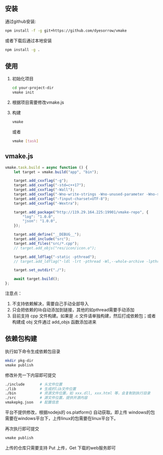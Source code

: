 
## 安装
通过github安装:
```sh
npm install -f -g git+https://github.com/dyesorrow/vmake
```
或者下载后通过本地安装
```sh
npm install -g .
```

## 使用

1. 初始化项目
    ```sh
    cd your-project-dir
    vmake init
    ```
2. 根据项目需要修改vmake.js

3. 构建
    ```sh
    vmake
    ```
    或者 
    ```sh
    vmake [task]
    ```

## vmake.js
```js
vmake.task.build = async function () {
    let target = vmake.build("app", "bin");

    target.add_cxxflag("-g");
    target.add_cxxflag("-std=c++17");
    target.add_cxxflag("-Wall");
    target.add_cxxflag("-Wno-write-strings -Wno-unused-parameter -Wno-sign-compare -Wno-format-security");
    target.add_cxxflag("-finput-charset=UTF-8");
    target.add_cxxflag("-Wextra");

    target.add_package("http://119.29.164.225:19901/vmake-repo", {
        "log": "1.0.0",
        "json": "1.0.0",
    });

    target.add_define("__DEBUG__");
    target.add_include("src");
    target.add_files("src/*.cpp");
    // target.add_objs("res/icon/icon.o");

    target.add_ldflag("-static -pthread");
    // target.add_ldflag("-ldl -lrt -pthread -Wl,--whole-archive -lpthread -Wl,--no-whole-archive");

    target.set_outdir("./");

    await target.build();
}; 
```

注意点：
1. 不支持依赖解决，需要自己手动全部导入
2. 只会把依赖的lib自动添加到链接，其他的如pthread需要手动添加
3. 目前支持 cpp 文件构建。如果是 .c 文件请单独构建，然后打成依赖包；或者构建成 obj 文件通过 add_objs 函数添加进来


## 依赖包构建

执行如下命令生成依赖包目录
```sh
mkdir pkg-dir
vmake publish
```

修改补充一下内容即可提交
```sh
./include       # 头文件位置
./lib           # 生成的lib文件位置
./bin           # 资源文件位置，如 xxx.dll, xxx.html 等，会复制到执行目录
./src           # 源文件位置，提供开源内容
vmakepkg.json   # 配置信息
```
平台不提供修改，根据nodejs的 os.platform() 自动获取。即上传 windows的包需要在windows平台下，上传linux的包需要在linux平台下。

再次执行即可提交
```sh
vmake publish
```

上传的仓库只需要支持 Put 上传，Get 下载的web服务即可